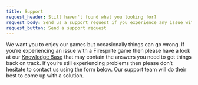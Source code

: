 ```yaml
---
title: Support
request_header: Still haven't found what you looking for?
request_body: Send us a support request if you experience any issue with our products.
request_button: Send a support request
---
```

We want you to enjoy our games but occasionally things can go wrong. If you’re experiencing an issue with a Firesprite game then please have a look at our [Knowledge Base](/support/knowledgebase/) that may contain the answers you need to get things back on track. If you’re still experiencing problems then please don’t hesitate to contact us using the form below. Our support team will do their best to come up with a solution.
